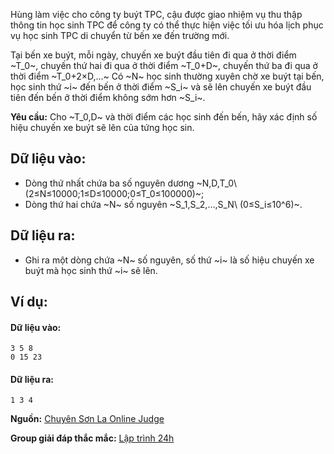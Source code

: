 Hùng làm việc cho công ty buýt TPC, cậu được giao nhiệm vụ thu thập thông tin học sinh TPC để công ty có thể thực hiện việc tối ưu hóa lịch phục vụ học sinh TPC di chuyển từ bến xe đến trường mới.

Tại bến xe buýt, mỗi ngày, chuyến xe buýt đầu tiên đi qua ở thời điểm ~T_0~, chuyến thứ hai đi qua ở thời điểm ~T_0+D~, chuyến thứ ba đi qua ở thời điểm ~T_0+2×D,…~ Có ~N~ học sinh thường xuyên chờ xe buýt tại bến, học sinh thứ ~i~ đến bến ở thời điểm ~S_i~ và sẽ lên chuyến xe buýt đầu tiên đến bến ở thời điểm không sớm hơn ~S_i~.

**Yêu cầu:** Cho ~T_0,D~ và thời điểm các học sinh đến bến, hãy xác định số hiệu chuyến xe buýt sẽ lên của tứng học sin.

## Dữ liệu vào:
- Dòng thứ nhất chứa ba số nguyên dương ~N,D,T_0\ (2≤N≤10000;1≤D≤10000;0≤T_0≤100000)~;
- Dòng thứ hai chứa ~N~ số nguyên ~S_1,S_2,…,S_N\ (0≤S_i≤10^6)~.

## Dữ liệu ra:
- Ghi ra một dòng chứa ~N~ số nguyên, số thứ ~i~ là số hiệu chuyến xe buýt mà học sinh thứ ~i~ sẽ lên.

## Ví dụ:
#### Dữ liệu vào:
```
3 5 8
0 15 23
```

#### Dữ liệu ra:
```
1 3 4
```
**Nguồn:** [Chuyên Sơn La Online Judge](http://csloj.ddns.net/)

**Group giải đáp thắc mắc:** [Lập trình 24h](https://www.facebook.com/groups/1386904321519984)